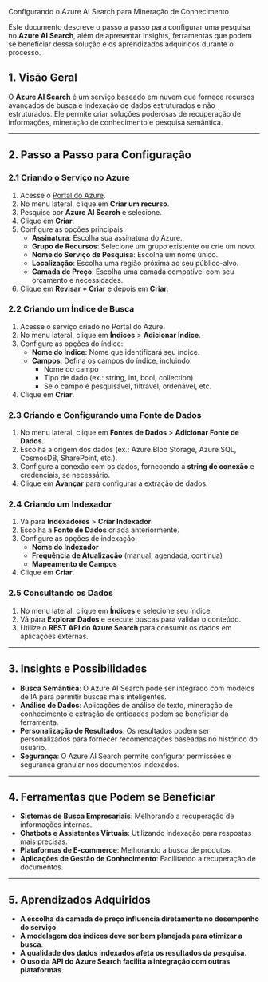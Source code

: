  Configurando o Azure AI Search para Mineração de Conhecimento

Este documento descreve o passo a passo para configurar uma pesquisa no **Azure AI Search**, além de apresentar insights, ferramentas que podem se beneficiar dessa solução e os aprendizados adquiridos durante o processo.

## 1. Visão Geral
O **Azure AI Search** é um serviço baseado em nuvem que fornece recursos avançados de busca e indexação de dados estruturados e não estruturados. Ele permite criar soluções poderosas de recuperação de informações, mineração de conhecimento e pesquisa semântica.

---

## 2. Passo a Passo para Configuração

### 2.1 Criando o Serviço no Azure
1. Acesse o [Portal do Azure](https://portal.azure.com/).
2. No menu lateral, clique em **Criar um recurso**.
3. Pesquise por **Azure AI Search** e selecione.
4. Clique em **Criar**.
5. Configure as opções principais:
   - **Assinatura**: Escolha sua assinatura do Azure.
   - **Grupo de Recursos**: Selecione um grupo existente ou crie um novo.
   - **Nome do Serviço de Pesquisa**: Escolha um nome único.
   - **Localização**: Escolha uma região próxima ao seu público-alvo.
   - **Camada de Preço**: Escolha uma camada compatível com seu orçamento e necessidades.
6. Clique em **Revisar + Criar** e depois em **Criar**.

### 2.2 Criando um Índice de Busca
1. Acesse o serviço criado no Portal do Azure.
2. No menu lateral, clique em **Índices** > **Adicionar Índice**.
3. Configure as opções do índice:
   - **Nome do Índice**: Nome que identificará seu índice.
   - **Campos**: Defina os campos do índice, incluindo:
     - Nome do campo
     - Tipo de dado (ex.: string, int, bool, collection)
     - Se o campo é pesquisável, filtrável, ordenável, etc.
4. Clique em **Criar**.

### 2.3 Criando e Configurando uma Fonte de Dados
1. No menu lateral, clique em **Fontes de Dados** > **Adicionar Fonte de Dados**.
2. Escolha a origem dos dados (ex.: Azure Blob Storage, Azure SQL, CosmosDB, SharePoint, etc.).
3. Configure a conexão com os dados, fornecendo a **string de conexão** e credenciais, se necessário.
4. Clique em **Avançar** para configurar a extração de dados.

### 2.4 Criando um Indexador
1. Vá para **Indexadores** > **Criar Indexador**.
2. Escolha a **Fonte de Dados** criada anteriormente.
3. Configure as opções de indexação:
   - **Nome do Indexador**
   - **Frequência de Atualização** (manual, agendada, contínua)
   - **Mapeamento de Campos**
4. Clique em **Criar**.

### 2.5 Consultando os Dados
1. No menu lateral, clique em **Índices** e selecione seu índice.
2. Vá para **Explorar Dados** e execute buscas para validar o conteúdo.
3. Utilize o **REST API do Azure Search** para consumir os dados em aplicações externas.

---

## 3. Insights e Possibilidades
- **Busca Semântica**: O Azure AI Search pode ser integrado com modelos de IA para permitir buscas mais inteligentes.
- **Análise de Dados**: Aplicações de análise de texto, mineração de conhecimento e extração de entidades podem se beneficiar da ferramenta.
- **Personalização de Resultados**: Os resultados podem ser personalizados para fornecer recomendações baseadas no histórico do usuário.
- **Segurança**: O Azure AI Search permite configurar permissões e segurança granular nos documentos indexados.

---

## 4. Ferramentas que Podem se Beneficiar
- **Sistemas de Busca Empresariais**: Melhorando a recuperação de informações internas.
- **Chatbots e Assistentes Virtuais**: Utilizando indexação para respostas mais precisas.
- **Plataformas de E-commerce**: Melhorando a busca de produtos.
- **Aplicações de Gestão de Conhecimento**: Facilitando a recuperação de documentos.

---

## 5. Aprendizados Adquiridos
- **A escolha da camada de preço influencia diretamente no desempenho do serviço**.
- **A modelagem dos índices deve ser bem planejada para otimizar a busca**.
- **A qualidade dos dados indexados afeta os resultados da pesquisa**.
- **O uso da API do Azure Search facilita a integração com outras plataformas**.
